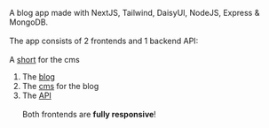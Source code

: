 A blog app made with NextJS, Tailwind, DaisyUI, NodeJS, Express & MongoDB. <br/><br/>
The app consists of 2 frontends and 1 backend API: <br/><br/>
A [short](https://drive.google.com/file/d/1tj4sXjz4rhsZF35yXGVRu8VXm1UVKyNy/view?usp=share_link) for the cms

1. The [blog](https://blog-gamma-cyan-31.vercel.app/posts)<br/>
2. The [cms](https://github.com/Chris-Karampagias/Blog-CMS) for the blog
3. The [API](https://github.com/Chris-Karampagias/Blog-API)<br/><br/>
   Both frontends are **fully responsive**!
